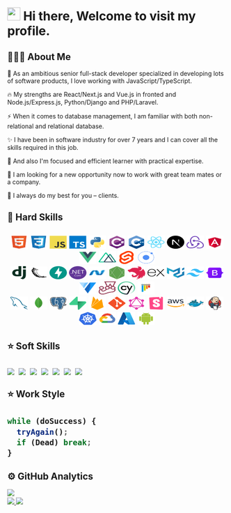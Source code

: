 <h1><img src="https://media.giphy.com/media/hvRJCLFzcasrR4ia7z/giphy.gif" width="30" height="30"></img> Hi there, Welcome to visit my profile.</h1>

<h2>👨🏻‍💻 About Me</h2>
<p>🏃 As an ambitious senior full-stack developer specialized in developing lots of software products, I love working with JavaScript/TypeScript.</p>
<p>🔥 My strengths are React/Next.js and Vue.js in fronted and Node.js/Express.js, Python/Django and PHP/Laravel.</p>
<p>⚡ When it comes to database management, I am familiar with both non-relational and relational database.</p>
<p>✨ I have been in software industry for over 7 years and I can cover all the skills required in this job.</p>
<p>🌱 And also I'm focused and efficient learner with practical expertise.</p>
<p>👀 I am looking for a new opportunity now to work with great team mates or a company.</p>
<p>💞️ I always do my best for you – clients.</p>

<h2>🚀 Hard Skills<h2>
<div align="center">
  <div>
    <img alt="HTML" height="30" width="40" src="https://raw.githubusercontent.com/devicons/devicon/master/icons/html5/html5-original.svg">
    <img alt="CSS" height="30" width="40" src="https://raw.githubusercontent.com/devicons/devicon/master/icons/css3/css3-original.svg">
    <img alt="Js" height="30" width="40" src="https://raw.githubusercontent.com/devicons/devicon/master/icons/javascript/javascript-original.svg">
    <img alt="CSS" height="30" width="40" src="https://raw.githubusercontent.com/devicons/devicon/master/icons/typescript/typescript-original.svg">
    <img alt="CSS" height="30" width="40" src="https://raw.githubusercontent.com/devicons/devicon/master/icons/python/python-original.svg">
    <img alt="CSS" height="30" width="40" src="https://raw.githubusercontent.com/devicons/devicon/master/icons/csharp/csharp-original.svg">
    <img alt="CSS" height="30" width="40" src="https://raw.githubusercontent.com/devicons/devicon/master/icons/cplusplus/cplusplus-original.svg">
    <img alt="CSS" height="30" width="40" src="https://raw.githubusercontent.com/devicons/devicon/master/icons/react/react-original.svg">
    <img alt="CSS" height="30" width="40" src="https://raw.githubusercontent.com/devicons/devicon/master/icons/nextjs/nextjs-original.svg">
    <img alt="CSS" height="30" width="40" src="https://raw.githubusercontent.com/devicons/devicon/master/icons/redux/redux-original.svg">
    <img alt="CSS" height="30" width="40" src="https://raw.githubusercontent.com/devicons/devicon/master/icons/angular/angular-original.svg">
    <img alt="CSS" height="30" width="40" src="https://raw.githubusercontent.com/devicons/devicon/master/icons/vuejs/vuejs-original.svg">
    <img alt="CSS" height="30" width="40" src="https://raw.githubusercontent.com/devicons/devicon/master/icons/nuxtjs/nuxtjs-original.svg">
    <img alt="CSS" height="30" width="40" src="https://raw.githubusercontent.com/devicons/devicon/master/icons/svelte/svelte-original.svg">
    <img alt="CSS" height="30" width="40" src="https://raw.githubusercontent.com/devicons/devicon/master/icons/ionic/ionic-original.svg">
  </div>
  <div>
    <img alt="CSS" height="30" width="40" src="https://raw.githubusercontent.com/devicons/devicon/master/icons/django/django-plain.svg">
    <img alt="CSS" height="30" width="40" src="https://raw.githubusercontent.com/devicons/devicon/master/icons/flask/flask-original.svg">
    <img alt="CSS" height="30" width="40" src="https://raw.githubusercontent.com/devicons/devicon/master/icons/fastapi/fastapi-plain.svg">
    <img alt="CSS" height="30" width="40" src="https://raw.githubusercontent.com/devicons/devicon/master/icons/dotnetcore/dotnetcore-original.svg">
    <img alt="CSS" height="30" width="40" src="https://raw.githubusercontent.com/devicons/devicon/master/icons/dot-net/dot-net-original.svg">
    <img alt="CSS" height="30" width="40" src="https://raw.githubusercontent.com/devicons/devicon/master/icons/nodejs/nodejs-plain.svg">
    <img alt="CSS" height="30" width="40" src="https://raw.githubusercontent.com/devicons/devicon/master/icons/nestjs/nestjs-original.svg">
    <img alt="CSS" height="30" width="40" src="https://raw.githubusercontent.com/devicons/devicon/master/icons/express/express-original.svg">
    <img alt="CSS" height="30" width="40" src="https://raw.githubusercontent.com/devicons/devicon/master/icons/materialui/materialui-original.svg">
    <img alt="CSS" height="30" width="40" src="https://raw.githubusercontent.com/devicons/devicon/master/icons/tailwindcss/tailwindcss-original.svg">
    <img alt="CSS" height="30" width="40" src="https://raw.githubusercontent.com/devicons/devicon/master/icons/bootstrap/bootstrap-original.svg">
    <img alt="CSS" height="30" width="40" src="https://raw.githubusercontent.com/devicons/devicon/master/icons/vuetify/vuetify-original.svg">
    <img alt="CSS" height="30" width="40" src="https://raw.githubusercontent.com/devicons/devicon/master/icons/jest/jest-plain.svg">
    <img alt="CSS" height="30" width="40" src="https://raw.githubusercontent.com/devicons/devicon/master/icons/cypressio/cypressio-original.svg">
    <img alt="CSS" height="30" width="40" src="https://raw.githubusercontent.com/devicons/devicon/master/icons/pytest/pytest-original.svg">
  </div>
  <div>
    <img alt="CSS" height="30" width="40" src="https://raw.githubusercontent.com/devicons/devicon/master/icons/mysql/mysql-original.svg">
    <img alt="CSS" height="30" width="40" src="https://raw.githubusercontent.com/devicons/devicon/master/icons/mongodb/mongodb-original.svg">
    <img alt="CSS" height="30" width="40" src="https://raw.githubusercontent.com/devicons/devicon/master/icons/postgresql/postgresql-original.svg">
    <img alt="CSS" height="30" width="40" src="https://raw.githubusercontent.com/devicons/devicon/master/icons/supabase/supabase-original.svg">
    <img alt="CSS" height="30" width="40" src="https://raw.githubusercontent.com/devicons/devicon/master/icons/firebase/firebase-plain.svg">
    <img alt="CSS" height="30" width="40" src="https://raw.githubusercontent.com/devicons/devicon/master/icons/git/git-original.svg">
    <img alt="CSS" height="30" width="40" src="https://raw.githubusercontent.com/devicons/devicon/master/icons/graphql/graphql-plain.svg">
    <img alt="CSS" height="30" width="40" src="https://raw.githubusercontent.com/devicons/devicon/master/icons/storybook/storybook-original.svg">
    <img alt="CSS" height="30" width="40" src="https://raw.githubusercontent.com/devicons/devicon/master/icons/amazonwebservices/amazonwebservices-original-wordmark.svg">
    <img alt="CSS" height="30" width="40" src="https://raw.githubusercontent.com/devicons/devicon/master/icons/docker/docker-original.svg">
    <img alt="CSS" height="30" width="40" src="https://raw.githubusercontent.com/devicons/devicon/master/icons/jenkins/jenkins-original.svg">
    <img alt="CSS" height="30" width="40" src="https://raw.githubusercontent.com/devicons/devicon/master/icons/kubernetes/kubernetes-original.svg">
    <img alt="CSS" height="30" width="40" src="https://raw.githubusercontent.com/devicons/devicon/master/icons/googlecloud/googlecloud-original.svg">
    <img alt="CSS" height="30" width="40" src="https://raw.githubusercontent.com/devicons/devicon/master/icons/azure/azure-original.svg">
    <img alt="CSS" height="30" width="40" src="https://raw.githubusercontent.com/devicons/devicon/master/icons/android/android-original.svg">
  </div>
</div>

<h2>⭐ Soft Skills<h2>
<div style="display:flex; gap: 10px;">
  <img src="https://img.shields.io/badge/Time%20management-2563eb?style=for-the-badge">
  <img src="https://img.shields.io/badge/Teamwork-2563eb?style=for-the-badge">
  <img src="https://img.shields.io/badge/Problem%20solving-2563eb?style=for-the-badge">
  <img src="https://img.shields.io/badge/Communication-2563eb?style=for-the-badge">
  <img src="https://img.shields.io/badge/Attention%20to%20detail-2563eb?style=for-the-badge">
  <img src="https://img.shields.io/badge/Creative%20thinking-2563eb?style=for-the-badge">
  <img src="https://img.shields.io/badge/Adaptability-2563eb?style=for-the-badge">
</div>

<h2>⭐ Work Style<h2>
	
```js
while (doSuccess) {
  tryAgain();
  if (Dead) break;
}
```

<h2>⚙️  GitHub Analytics</h2>
<div>
  <a href="https://github.com/starryeyedmax">
    <img src="https://github-profile-trophy.vercel.app/?username=starryeyedmax&title=MultiLanguage,Commits,Stars,Followers,PullRequest" />
  </a>
</div>
<div>
  <a href="https://github.com/starryeyedmax">
    <img src="https://github-readme-stats.vercel.app/api/top-langs/?username=starryeyedmax&langs_count=8&theme=dracula&layout=compact&hide=html,css,scss,makefile,ruby,less,dockerfile,shell" />
  </a>
  <a href="https://github.com/starryeyedmax">
    <img src="https://github-readme-stats.vercel.app/api?username=starryeyedmax&show_icons=true&theme=dracula&include_all_commits=true" />
  </a>
</div>
